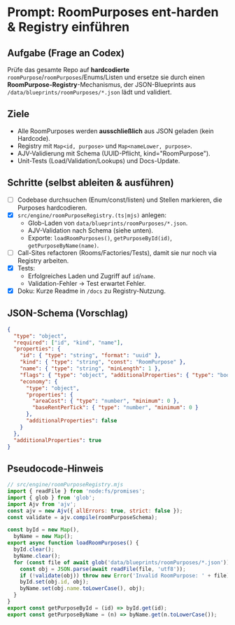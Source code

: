 # Prompt: RoomPurposes ent-harden & Registry einführen

## Aufgabe (Frage an Codex)

Prüfe das gesamte Repo auf **hardcodierte** `roomPurpose`/`roomPurposes`/Enums/Listen und ersetze sie durch einen **RoomPurpose-Registry**-Mechanismus, der JSON-Blueprints aus `/data/blueprints/roomPurposes/*.json` lädt und validiert.

## Ziele

- Alle RoomPurposes werden **ausschließlich** aus JSON geladen (kein Hardcode).
- Registry mit `Map<id, purpose>` und `Map<nameLower, purpose>`.
- AJV-Validierung mit Schema (UUID-Pflicht, kind="RoomPurpose").
- Unit-Tests (Load/Validation/Lookups) und Docs-Update.

## Schritte (selbst ableiten & ausführen)

- [ ] Codebase durchsuchen (Enum/const/listen) und Stellen markieren, die Purposes hardcodieren.
- [x] `src/engine/roomPurposeRegistry.(ts|mjs)` anlegen:
  - Glob-Laden von `data/blueprints/roomPurposes/*.json`.
  - AJV-Validation nach Schema (siehe unten).
  - Exporte: `loadRoomPurposes()`, `getPurposeById(id)`, `getPurposeByName(name)`.
- [ ] Call-Sites refactoren (Rooms/Factories/Tests), damit sie nur noch via Registry arbeiten.
- [x] Tests:
  - Erfolgreiches Laden und Zugriff auf `id`/`name`.
  - Validation-Fehler → Test erwartet Fehler.
- [x] Doku: Kurze Readme in `/docs` zu Registry-Nutzung.

## JSON-Schema (Vorschlag)

```json
{
  "type": "object",
  "required": ["id", "kind", "name"],
  "properties": {
    "id": { "type": "string", "format": "uuid" },
    "kind": { "type": "string", "const": "RoomPurpose" },
    "name": { "type": "string", "minLength": 1 },
    "flags": { "type": "object", "additionalProperties": { "type": "boolean" } },
    "economy": {
      "type": "object",
      "properties": {
        "areaCost": { "type": "number", "minimum": 0 },
        "baseRentPerTick": { "type": "number", "minimum": 0 }
      },
      "additionalProperties": false
    }
  },
  "additionalProperties": true
}
```

## Pseudocode-Hinweis

```js
// src/engine/roomPurposeRegistry.mjs
import { readFile } from 'node:fs/promises';
import { glob } from 'glob';
import Ajv from 'ajv';
const ajv = new Ajv({ allErrors: true, strict: false });
const validate = ajv.compile(roomPurposeSchema);

const byId = new Map(),
  byName = new Map();
export async function loadRoomPurposes() {
  byId.clear();
  byName.clear();
  for (const file of await glob('data/blueprints/roomPurposes/*.json')) {
    const obj = JSON.parse(await readFile(file, 'utf8'));
    if (!validate(obj)) throw new Error('Invalid RoomPurpose: ' + file);
    byId.set(obj.id, obj);
    byName.set(obj.name.toLowerCase(), obj);
  }
}
export const getPurposeById = (id) => byId.get(id);
export const getPurposeByName = (n) => byName.get(n.toLowerCase());
```
